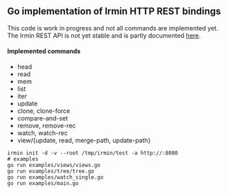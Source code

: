## Go implementation of Irmin HTTP REST bindings

This code is work in progress and not all commands are implemented yet. The Irmin REST API is not yet stable and is partly documented [here](https://github.com/mirage/irmin/wiki/REST-API).

#### Implemented commands

 - head
 - read
 - mem
 - list
 - iter
 - update
 - clone, clone-force
 - compare-and-set
 - remove, remove-rec
 - watch, watch-rec
 - view/{update, read, merge-path, update-path}

```
irmin init -d -v --root /tmp/irmin/test -a http://:8080
# examples
go run examples/views/views.go
go run examples/tree/tree.go
go run examples/watch_single.go
go run examples/main.go
```
